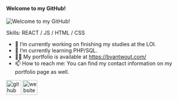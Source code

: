 #### Welcome to my GitHub!
![Welcome to my GitHub!](https://arturssmirnovs.github.io/github-profile-readme-generator/images/banner.png)

Skills: REACT / JS / HTML / CSS

- 🔭 I’m currently working on finishing my studies at the LOI.
- 🌱 I’m currently learning PHP/SQL.
- 👨‍💻 My portfolio is available at https://bvantwout.com/
- 📫 How to reach me:  You can find my contact information on my portfolio page as well. 

[<img src='https://cdn.jsdelivr.net/npm/simple-icons@3.0.1/icons/github.svg' alt='github' height='40'>](https://github.com/Absorberend)  [<img src='https://cdn.jsdelivr.net/npm/simple-icons@3.0.1/icons/icloud.svg' alt='website' height='40'>](https://bvantwout.com/)  

